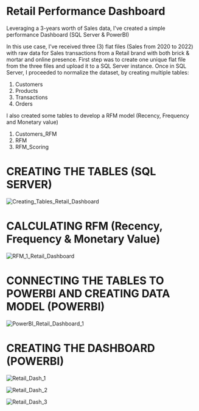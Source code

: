 # Retail Performance Dashboard

Leveraging a 3-years worth of Sales data, I've created a simple performance Dashboard (SQL Server &amp; PowerBI)

In this use case, I’ve received three (3) flat files (Sales from 2020 to 2022) with raw data for Sales transactions from a Retail brand with both brick & mortar and online presence. 
First step was to create one unique flat file from the three files and upload it to a SQL Server instance.
Once in SQL Server, I proceeded to normalize the dataset, by creating multiple tables:
1.	Customers
2.	Products
3.	Transactions
4.	Orders

I also created some tables to develop a RFM model (Recency, Frequency and Monetary value)
1.	Customers_RFM
2.	RFM
3.	RFM_Scoring


# CREATING THE TABLES (SQL SERVER)

![Creating_Tables_Retail_Dashboard](https://user-images.githubusercontent.com/61191669/221925854-a00fff24-fc7f-4ae9-b019-510b5357057a.png)


# CALCULATING RFM (Recency, Frequency & Monetary Value)

![RFM_1_Retail_Dashboard](https://user-images.githubusercontent.com/61191669/221926399-bb2afdbe-7793-41c4-b53f-71da7b23cc2f.png)


# CONNECTING THE TABLES TO POWERBI AND CREATING DATA MODEL (POWERBI)

![PowerBI_Retail_Dashboard_1](https://user-images.githubusercontent.com/61191669/221927016-83ea425e-5149-4ae5-9f45-4a709e056ac3.png)


# CREATING THE DASHBOARD (POWERBI)

![Retail_Dash_1](https://user-images.githubusercontent.com/61191669/221928122-22cb37db-3c48-4041-b7db-9b027be4f473.png)

![Retail_Dash_2](https://user-images.githubusercontent.com/61191669/221928169-885b6db0-57c6-4f02-9f97-2aad5d41a505.png)

![Retail_Dash_3](https://user-images.githubusercontent.com/61191669/221928198-ade6859a-2582-42d2-bb33-8be0ccc4740e.png)



